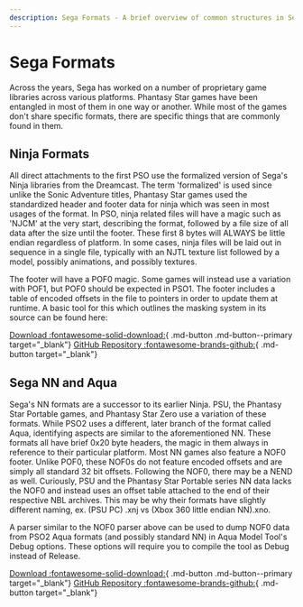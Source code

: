 ```yaml
---
description: Sega Formats - A brief overview of common structures in Sega game formats.
---
```


# Sega Formats
Across the years, Sega has worked on a number of proprietary game libraries across various platforms.
Phantasy Star games have been entangled in most of them in one way or another.
While most of the games don't share specific formats, there are specific things that are commonly found in them.

## Ninja Formats
All direct attachments to the first PSO use the formalized version of Sega's Ninja libraries from the Dreamcast. 
The term 'formalized' is used since unlike the Sonic Adventure titles, Phantasy Star games used the standardized header and footer data for ninja which was seen in most usages of the format.
In PSO, ninja related files will have a magic such as 'NJCM' at the very start, describing the format, followed by a file size of all data after the size until the footer. These first 8 bytes will ALWAYS be little endian regardless of platform.
In some cases, ninja files will be laid out in sequence in a single file, typically with an NJTL texture list followed by a model, possibly animations, and possibly textures.

The footer will have a POF0 magic. Some games will instead use a variation with POF1, but POF0 should be expected in PSO1. The footer includes a table of encoded offsets in the file to pointers in order to update them at runtime.
A basic tool for this which outlines the masking system in its source can be found here:

[Download :fontawesome-solid-download:](https://github.com/Shadowth117/POF0Reader/releases){ .md-button .md-button--primary target="_blank"}
[GitHub Repository :fontawesome-brands-github:](https://github.com/Shadowth117/POF0Reader){ .md-button target="_blank"}

## Sega NN and Aqua
Sega's NN formats are a successor to its earlier Ninja. PSU, the Phantasy Star Portable games, and Phantasy Star Zero use a variation of these formats. While PSO2 uses a different, later branch of the format called Aqua, identifying aspects are similar to the aforementioned NN.
These formats all have brief 0x20 byte headers, the magic in them always in reference to their particular platform. Most NN games also feature a NOF0 footer. Unlike POF0, these NOF0s do not feature encoded offsets and are simply all standard 32 bit offsets. Following the NOF0, there may be a NEND as well.
Curiously, PSU and the Phantasy Star Portable series NN data lacks the NOF0 and instead uses an offset table attached to the end of their respective NBL archives. This may be why their formats have slightly different naming, ex. (PSU PC) .xnj vs (Xbox 360 little endian NN).xno.

A parser similar to the NOF0 parser above can be used to dump NOF0 data from PSO2 Aqua formats (and possibly standard NN) in Aqua Model Tool's Debug options. These options will require you to compile the tool as Debug instead of Release.

[Download :fontawesome-solid-download:](https://github.com/Shadowth117/PSO2-Aqua-Library/releases){ .md-button .md-button--primary target="_blank"}
[GitHub Repository :fontawesome-brands-github:](https://github.com/Shadowth117/PSO2-Aqua-Library/){ .md-button target="_blank"}
